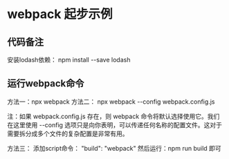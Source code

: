 # webpack 起步示例

## 代码备注
安装lodash依赖：
npm install --save lodash

## 运行webpack命令
方法一：npx webpack
方法二： npx webpack --config webpack.config.js

注：如果 webpack.config.js 存在，则 webpack 命令将默认选择使用它。我们在这里使用 --config 选项只是向你表明，可以传递任何名称的配置文件。这对于需要拆分成多个文件的复杂配置是非常有用。

方法三： 添加script命令：  "build": "webpack"
然后运行：npm run build 即可
